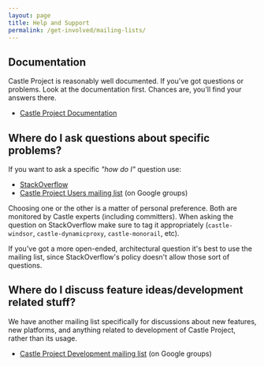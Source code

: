```yaml
---
layout: page
title: Help and Support
permalink: /get-involved/mailing-lists/
---
```

## Documentation
Castle Project is reasonably well documented. If you've got questions or problems. Look at the documentation first. Chances are, you'll find your answers there.

* [Castle Project Documentation][docs]

## Where do I ask questions about specific problems?
If you want to ask a specific *"how do I"* question use:

* [StackOverflow][stackoverflow]
* [Castle Project Users mailing list][castle-users-list] (on Google groups)

Choosing one or the other is a matter of personal preference. Both are monitored by Castle experts (including committers). When asking the question on StackOverflow make sure to tag it appropriately (`castle-windsor`, `castle-dynamicproxy`, `castle-monorail`, etc).

If you've got a more open-ended, architectural question it's best to use the mailing list, since StackOverflow's policy doesn't allow those sort of questions.

## Where do I discuss feature ideas/development related stuff?
We have another mailing list specifically for discussions about new features, new platforms, and anything related to development of Castle Project, rather than its usage.

* [Castle Project Development mailing list][castle-devel-list] (on Google groups)

[docs]: https://github.com/castleproject/Home/blob/master/README.md
[stackoverflow]: http://stackoverflow.com
[castle-users-list]: http://groups.google.com/group/castle-project-users
[castle-devel-list]: http://groups.google.com/group/castle-project-devel